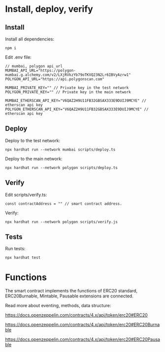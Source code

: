 # Install, deploy, verify

## Install
Install all dependencies:

    npm i 

Edit .env file:

    // mumbai, polygon api_url
    MUMBAI_API_URL="https://polygon-mumbai.g.alchemy.com/v2/LXjRVkzYb79oTKVQ23N2Lr6IBVyAzrw1​"
    POLYGON_API_URL="​https://api.polygonscan.com​"

    MUMBAI_PRIVATE_KEY="" // Private key in the test network
    POLYGON_PRIVATE_KEY="" // Private key in the main network

    MUMBAI_ETHERSCAN_API_KEY="V6QAZ2H9U11FB32GBSAX333E9DUIJ9MCYE" // etherscan api key
    POLYGON_ETHERSCAN_API_KEY="V6QAZ2H9U11FB32GBSAX333E9DUIJ9MCYE" // etherscan api key

## Deploy
Deploy to the test network:

    npx hardhat run --network mumbai scripts/deploy.ts

Deploy to the main network:

    npx hardhat run --network polygon scripts/deploy.ts

## Verify
Edit scripts/verify.ts:

    const contractAddress = "" // smart contract address.
    
Verify:

    npx hardhat run --network polygon scripts/verify.js

## Tests
Run tests:

    npx hardhat test

# Functions

The smart contract implements the functions of ERC20 standard, ERC20Burnable, Mintable, Pausable extensions are connected.


Read more about eventing, methods, data structure:

https://docs.openzeppelin.com/contracts/4.x/api/token/erc20#ERC20

https://docs.openzeppelin.com/contracts/4.x/api/token/erc20#ERC20Burnable

https://docs.openzeppelin.com/contracts/4.x/api/token/erc20#ERC20Pausable
